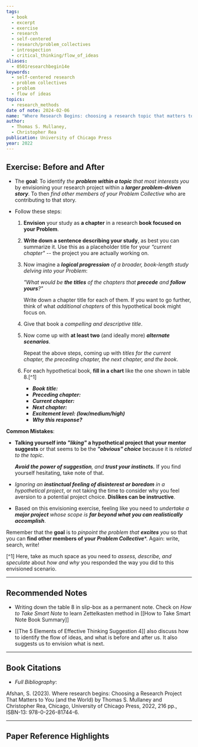```yaml
---
tags:
  - book
  - excerpt
  - exercise
  - research
  - self-centered
  - research/problem_collectives
  - introspection
  - critical_thinking/flow_of_ideas
aliases:
  - 0501researchbegin14e
keywords:
  - self-centered research
  - problem collectives
  - problem
  - flow of ideas
topics:
  - research_methods
date of note: 2024-02-06
name: "Where Research Begins: choosing a research topic that matters to you (and the world)"
author:
  - Thomas S. Mullaney,
  - Christopher Rea
publication: University of Chicago Press
year: 2022
---
```


## Exercise: Before and After

- The **goal**: To identify *the **problem within a topic** that most interests you* by envisioning your research project within a ***larger problem-driven story***. To then *find other members of your Problem Collective* who are contributing to that story.

- Follow these steps:
	1. **Envision** your study as **a chapter** in a research **book focused on your Problem**.
	   
	2. **Write down a sentence describing your study**, as best you can summarize it.  Use this as a placeholder title for your *“current chapter"* -- the project you are actually working on.
	
	3. Now imagine a ***logical progression** of a broader, book-length study delving into your Problem*:  
	   
	   *"What would be **the titles** of the chapters that **precede** and **follow yours**?"*
	   
	   Write down a chapter title for each of them. If you want to go further, think of what *additional chapters* of this hypothetical book might focus on.
	   
	4. Give that book a *compelling and descriptive title*.
	   
	5. Now come up with **at least two** (and ideally more) ***alternate scenarios***.
	   
	   Repeat the above steps, coming up with *titles for the current chapter, the preceding chapter, the next chapter, and the book*.
	   
	6. For each hypothetical book, **fill in a chart** like the one shown in table 8.[^1]
		- ***Book title:***
		- ***Preceding chapter:***
		- ***Current chapter:***
		- ***Next chapter:***
		- ***Excitement level: (low/medium/high)***
		- ***Why this response?***

**Common Mistakes**:

- **Talking yourself into *"liking"* a hypothetical project that your mentor suggests** or that seems to be the ***"obvious" choice*** because it is *related to the topic*.
  
  ***Avoid the power of suggestion**, and **trust your instincts.*** If you find yourself hesitating, take note of that.
  
- *Ignoring an **instinctual feeling of disinterest or boredom** in a hypothetical project*, or not taking the time to consider why you feel aversion to a potential project choice. **Dislikes can be instructive**.

- Based on this envisioning exercise, feeling like you need to *undertake a **major project** whose scope is **far beyond what you can realistically accomplish***.

Remember that the **goal** is to *pinpoint the problem that **excites** you* so that you can **find other members of your *Problem Collective****. Again: write, search, write!
  

[^1] Here, take as much space as you need to *assess, describe, and speculate* about *how and why* you responded the way you did to this envisioned scenario.

----

## Recommended Notes

- Writing down the table 8 in slip-box as a permanent note. Check on *How to Take Smart Note* to learn Zettelkasten method in [[How to Take Smart Note Book Summary]]

- [[The 5 Elements of Effective Thinking Suggestion 4]] also discuss how to identify the flow of ideas, and what is before and after us. It also suggests us to envision what is next.

----------
## Book Citations

- *Full Bibliography*:

Afshan, S. (2023). Where research begins: Choosing a Research Project That Matters to You (and the World) by Thomas S. Mullaney and Christopher Rea, Chicago, University of Chicago Press, 2022, 216 pp., ISBN-13: 978-0-226-81744-6.

-----------
##  Paper Reference Highlights
